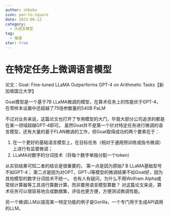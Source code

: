 ```yaml
---
author: shbobo
icon: pen-to-square
date: 2023-06-12
category:
  - 大语言模型
tag:
  - 推理
star: true
---
```


# 在特定任务上微调语言模型

论文：Goat: Fine-tuned LLaMA Outperforms GPT-4 on Arithmetic Tasks【新加坡国立大学】

Goat模型是一个基于7B LLaMA微调的模型，在算术任务上的性能优于GPT-4，在零样本设置中还超越了75倍参数量的540B PaLM

<!-- more --> 

不过对业务来说，这篇论文也打开了专用模型的大门，毕竟大部分公司追求的都是在某一领域超越GPT-4即可。
虽然Goat并不是第一个针对特定任务进行微调的语言模型，还有大量的基于FLAN微调的工作，但Goat取得成功的两个要素在于：

1. 在一个更好的基础语言模型上，在目标任务（相对于通用预训练或指令微调）上进行有监督微调；
2. LLaMA对数字的分词技术（将每个数字单独分配一个token）

从实验结果可知二者的结合是很重要的，
第一点是因为原始7 B LLaMA基础型号不如GPT-4；
第二点是因为对OPT，GPT-J等模型的微调结果不如Goat好，因为其他模型的数字分词技术不统一。
也有人有疑问，为什么不用Wolfram Alpha或常规计算器等工具进行算数计算，而非要用语言模型算数？
对这篇论文来说，算术任务可以很容易地合成数据集，评估也更方便，方便测试微调性能。

另一个微调LLM以提高某一特定功能的例子是Gorilla，一个专门用于生成API调用的LLM。
